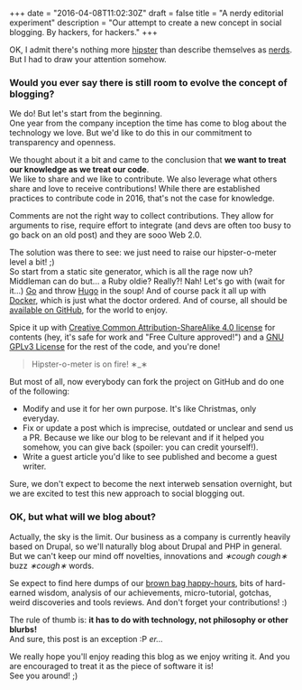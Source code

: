 +++
date = "2016-04-08T11:02:30Z"
draft = false
title = "A nerdy editorial experiment"
description = "Our attempt to create a new concept in social blogging. By hackers, for hackers."
+++

OK, I admit there's nothing more [hipster](/img/hipster.png) than describe themselves as [nerds](/img/nerd.png). But I had to draw your attention somehow.

### Would you ever say there is still room to evolve the concept of blogging?

We do! But let's start from the beginning.  
One year from the company inception the time has come to blog about the technology we love. But we'd like to do this in  our commitment to transparency and openness.

We thought about it a bit and came to the conclusion that **we want to treat our knowledge as we treat our code**.  
We like to share and we like to contribute. We also leverage what others share and love to receive contributions! While there are established practices to contribute code in 2016, that's not the case for knowledge.

Comments are not the right way to collect contributions. They allow for arguments to rise, require effort to integrate (and devs are often too busy to go back on an old post) and they are sooo Web 2.0.

The solution was there to see: we just need to raise our hipster-o-meter level a bit! ;)  
So start from a static site generator, which is all the rage now uh? Middleman can do but... a Ruby oldie? Really?! Nah! Let's go with (wait for it...) [Go](http://golang.org) and throw [Hugo](https://gohugo.io) in the soup! And of course pack it all up with [Docker](https://www.docker.com/), which is just what the doctor ordered. And of course, all should be [available on GitHub](https://github.com/sparkfabrik/sparkfabrik.github.com), for the world to enjoy.

Spice it up with [Creative Common Attribution-ShareAlike 4.0 license](http://creativecommons.org/licenses/by-sa/4.0/) for contents (hey, it's safe for work and "Free Culture approved!") and a [GNU GPLv3 License](http://choosealicense.com/licenses/gpl-3.0/) for the rest of the code, and you're done!

> Hipster-o-meter is on fire! &lowast;_&lowast;

But most of all, now everybody can fork the project on GitHub and do one of the following:

* Modify and use it for her own purpose. It's like Christmas, only everyday.
* Fix or update a post which is imprecise, outdated or unclear and send us a PR. Because we like our blog to be relevant and if it helped you somehow, you can give back (spoiler: you can credit yourself!).
* Write a guest article you'd like to see published and become a guest writer.

Sure, we don't expect to become the next interweb sensation overnight, but we are excited to test this new approach to social blogging out.

### OK, but what will we blog about?

Actually, the sky is the limit. Our business as a company is currently heavily based on Drupal, so we'll naturally blog about Drupal and PHP in general. But we can't keep our mind off novelties, innovations and _&lowast;cough cough&lowast;_ buzz _&lowast;cough&lowast;_ words.

Se expect to find here dumps of our [brown bag happy-hours](http://humanresources.about.com/od/trainingtransfer/g/brown-bag-lunch.htm), bits of hard-earned wisdom, analysis of our achievements, micro-tutorial, gotchas, weird discoveries and tools reviews. And don't forget your contributions! :)

The rule of thumb is: **it has to do with technology, not philosophy or other blurbs!**  
And sure, this post is an exception :P *er...*

We really hope you'll enjoy reading this blog as we enjoy writing it. And you are encouraged to treat it as the piece of software it is!  
See you around! ;)
